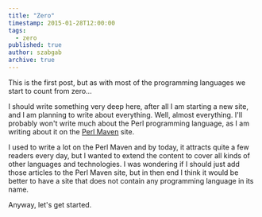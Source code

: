 ```yaml
---
title: "Zero"
timestamp: 2015-01-28T12:00:00
tags:
  - zero
published: true
author: szabgab
archive: true
---
```



This is the first post, but as with most of the programming languages we start to count from zero...


I should write something very deep here, after all I am starting a new site, and I am planning
to write about everything. Well, almost everything. I'll probably won't write much about the
Perl programming language, as I am writing about
it on the [Perl Maven](https://perlmaven.com/) site.


I used to write a lot on the Perl Maven and by today, it
attracts quite a few readers every day, but I wanted to extend the content to cover all kinds
of other languages and technologies. I was wondering if I should just add those articles
to the Perl Maven site, but in then end I think it would be better to have a site that does
not contain any programming language in its name.

Anyway, let's get started.



